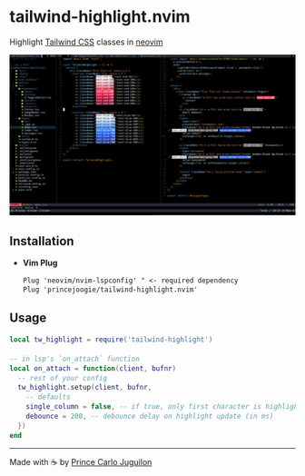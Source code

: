 # tailwind-highlight.nvim

Highlight [Tailwind CSS](https://tailwindcss.com/) classes in [neovim](https://neovim.io/)

![preview](./assets/tw_highlight.png)

## Installation

- **Vim Plug**
	```vim
	Plug 'neovim/nvim-lspconfig' " <- required dependency 
	Plug 'princejoogie/tailwind-highlight.nvim'
	```

## Usage

```lua
local tw_highlight = require('tailwind-highlight')

-- in lsp's `on_attach` function
local on_attach = function(client, bufnr)
  -- rest of your config
  tw_highlight.setup(client, bufnr, 
    -- defaults
    single_column = false, -- if true, only first character is highlighted
    debounce = 200, -- debounce delay on highlight update (in ms)
  })
end
```

---

Made with ☕ by [Prince Carlo Juguilon][portfolio]

[portfolio]: https://princecaarlo.tech/
[github]: https://github.com/princejoogie/
[twitter]: https://twitter.com/princecaarlo/
[instagram]: https://www.instagram.com/princecaarlo/
[linkedin]: https://www.linkedin.com/in/princejoogie/


